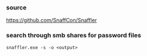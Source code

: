 ### source
https://github.com/SnaffCon/Snaffler  

### search through smb shares for password files
```
snaffler.exe -s -o <output>
```


